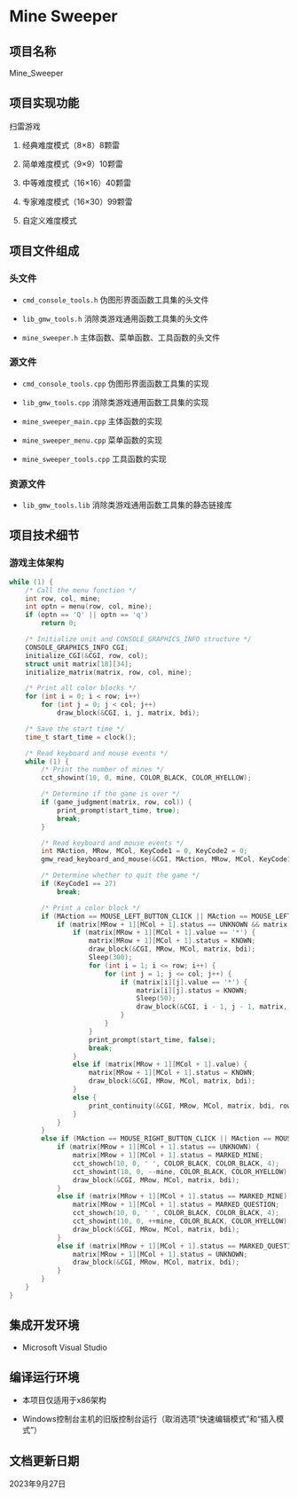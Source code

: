 # Mine Sweeper

## 项目名称

Mine_Sweeper

## 项目实现功能

扫雷游戏

1. 经典难度模式（8×8）8颗雷

1. 简单难度模式（9×9）10颗雷

1. 中等难度模式（16×16）40颗雷

1. 专家难度模式（16×30）99颗雷

1. 自定义难度模式

## 项目文件组成

### 头文件

* `cmd_console_tools.h`
伪图形界面函数工具集的头文件

* `lib_gmw_tools.h`
消除类游戏通用函数工具集的头文件

* `mine_sweeper.h`
主体函数、菜单函数、工具函数的头文件

### 源文件

* `cmd_console_tools.cpp`
伪图形界面函数工具集的实现

* `lib_gmw_tools.cpp`
消除类游戏通用函数工具集的实现

* `mine_sweeper_main.cpp`
主体函数的实现

* `mine_sweeper_menu.cpp`
菜单函数的实现

* `mine_sweeper_tools.cpp`
工具函数的实现

### 资源文件
* `lib_gmw_tools.lib`
消除类游戏通用函数工具集的静态链接库

## 项目技术细节

### 游戏主体架构

```cpp
while (1) {
    /* Call the menu function */
    int row, col, mine;
    int optn = menu(row, col, mine);
    if (optn == 'Q' || optn == 'q')
        return 0;

    /* Initialize unit and CONSOLE_GRAPHICS_INFO structure */
    CONSOLE_GRAPHICS_INFO CGI;
    initialize_CGI(&CGI, row, col);
    struct unit matrix[18][34];
    initialize_matrix(matrix, row, col, mine);

    /* Print all color blocks */
    for (int i = 0; i < row; i++)
        for (int j = 0; j < col; j++)
            draw_block(&CGI, i, j, matrix, bdi);

    /* Save the start time */
    time_t start_time = clock();

    /* Read keyboard and mouse events */
    while (1) {
        /* Print the number of mines */
        cct_showint(10, 0, mine, COLOR_BLACK, COLOR_HYELLOW);

        /* Determine if the game is over */
        if (game_judgment(matrix, row, col)) {
            print_prompt(start_time, true);
            break;
        }

        /* Read keyboard and mouse events */
        int MAction, MRow, MCol, KeyCode1 = 0, KeyCode2 = 0;
        gmw_read_keyboard_and_mouse(&CGI, MAction, MRow, MCol, KeyCode1, KeyCode2);

        /* Determine whether to quit the game */
        if (KeyCode1 == 27)
            break;

        /* Print a color block */
        if (MAction == MOUSE_LEFT_BUTTON_CLICK || MAction == MOUSE_LEFT_BUTTON_DOUBLE_CLICK) {
            if (matrix[MRow + 1][MCol + 1].status == UNKNOWN && matrix[MRow + 1][MCol + 1].status != MARKED_MINE && matrix[MRow + 1][MCol + 1].status != MARKED_QUESTION) {
                if (matrix[MRow + 1][MCol + 1].value == '*') {
                    matrix[MRow + 1][MCol + 1].status = KNOWN;
                    draw_block(&CGI, MRow, MCol, matrix, bdi);
                    Sleep(300);
                    for (int i = 1; i <= row; i++) {
                        for (int j = 1; j <= col; j++) {
                            if (matrix[i][j].value == '*') {
                                matrix[i][j].status = KNOWN;
                                Sleep(50);
                                draw_block(&CGI, i - 1, j - 1, matrix, bdi);
                            }
                        }
                    }
                    print_prompt(start_time, false);
                    break;
                }
                else if (matrix[MRow + 1][MCol + 1].value) {
                    matrix[MRow + 1][MCol + 1].status = KNOWN;
                    draw_block(&CGI, MRow, MCol, matrix, bdi);
                }
                else {
                    print_continuity(&CGI, MRow, MCol, matrix, bdi, row, col);
                }
            }
        }
        else if (MAction == MOUSE_RIGHT_BUTTON_CLICK || MAction == MOUSE_RIGHT_BUTTON_DOUBLE_CLICK) {
            if (matrix[MRow + 1][MCol + 1].status == UNKNOWN) {
                matrix[MRow + 1][MCol + 1].status = MARKED_MINE;
                cct_showch(10, 0, ' ', COLOR_BLACK, COLOR_BLACK, 4);
                cct_showint(10, 0, --mine, COLOR_BLACK, COLOR_HYELLOW);
                draw_block(&CGI, MRow, MCol, matrix, bdi);
            }
            else if (matrix[MRow + 1][MCol + 1].status == MARKED_MINE) {
                matrix[MRow + 1][MCol + 1].status = MARKED_QUESTION;
                cct_showch(10, 0, ' ', COLOR_BLACK, COLOR_BLACK, 4);
                cct_showint(10, 0, ++mine, COLOR_BLACK, COLOR_HYELLOW);
                draw_block(&CGI, MRow, MCol, matrix, bdi);
            }
            else if (matrix[MRow + 1][MCol + 1].status == MARKED_QUESTION) {
                matrix[MRow + 1][MCol + 1].status = UNKNOWN;
                draw_block(&CGI, MRow, MCol, matrix, bdi);
            }
        }
    }
}
```

## 集成开发环境

* Microsoft Visual Studio

## 编译运行环境

* 本项目仅适用于x86架构

* Windows控制台主机的旧版控制台运行（取消选项“快速编辑模式”和“插入模式”）

## 文档更新日期

2023年9月27日